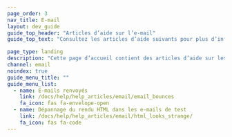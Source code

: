 ```yaml
---
page_order: 3
nav_title: E-mail
layout: dev_guide
guide_top_header: "Articles d’aide sur l’e-mail"
guide_top_text: "Consultez les articles d’aide suivants pour plus d’informations sur les problèmes courants dans les campagnes d’e-mail. <br><br> Vous souhaitez savoir comment créer des e-mails personnalisés avec Braze ? Consultez notre section <a href='/docs/user_guide/message_building_by_channel/email/'>E-mail</a> pour en savoir plus !"

page_type: landing
description: "Cette page d’accueil contient des articles d’aide sur les problèmes courants de l’e-mail."
channel: email
noindex: true
guide_menu_title: ""
guide_menu_list:
  - name: E-mails renvoyés
    link: /docs/help/help_articles/email/email_bounces
    fa_icon: fas fa-envelope-open
  - name: Dépannage du rendu HTML dans les e-mails de test 
    link: /docs/help/help_articles/email/html_looks_strange/
    fa_icon: fas fa-code
---
```

